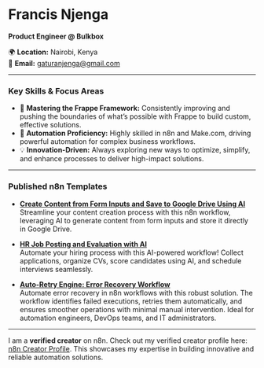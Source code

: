 # Francis Njenga

**Product Engineer @ Bulkbox**

🌍 **Location:** Nairobi, Kenya  
📧 **Email:** [gaturanjenga@gmail.com](mailto:gaturanjenga@gmail.com)

---

### Key Skills & Focus Areas
- 🚀 **Mastering the Frappe Framework:** Consistently improving and pushing the boundaries of what’s possible with Frappe to build custom, effective solutions.
- 🔄 **Automation Proficiency:** Highly skilled in n8n and Make.com, driving powerful automation for complex business workflows.
- 💡 **Innovation-Driven:** Always exploring new ways to optimize, simplify, and enhance processes to deliver high-impact solutions.

---

### Published n8n Templates

- **[Create Content from Form Inputs and Save to Google Drive Using AI](https://n8n.io/workflows/2525-create-content-from-form-inputs-and-save-it-to-google-drive-using-ai)**  
  Streamline your content creation process with this n8n workflow, leveraging AI to generate content from form inputs and store it directly in Google Drive.  

- **[HR Job Posting and Evaluation with AI](https://n8n.io/workflows/2773-hr-job-posting-and-evaluation-with-ai/)**  
  Automate your hiring process with this AI-powered workflow! Collect applications, organize CVs, score candidates using AI, and schedule interviews seamlessly.

- **[Auto-Retry Engine: Error Recovery Workflow](https://n8n.io/workflows/3144-auto-retry-engine-error-recovery-workflow/)**  
  Automate error recovery in n8n workflows with this robust solution. The workflow identifies failed executions, retries them automatically, and ensures smoother operations with minimal manual intervention. Ideal for automation engineers, DevOps teams, and IT administrators.

---

I am a **verified creator** on n8n. Check out my verified creator profile here: [n8n Creator Profile](https://n8n.io/creators/gatura/). This showcases my expertise in building innovative and reliable automation solutions.
